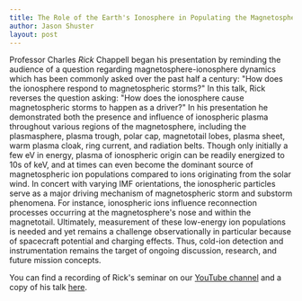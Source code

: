 ```yaml
---
title: The Role of the Earth's Ionosphere in Populating the Magnetosphere and Driving its Dynamics 
author: Jason Shuster
layout: post
---
```


Professor Charles *Rick* Chappell began his presentation by reminding the audience of a question regarding magnetosphere-ionosphere dynamics which has been commonly asked over the past half a century: "How does the ionosphere respond to magnetospheric storms?" In this talk, Rick reverses the question asking: "How does the ionosphere cause magnetospheric storms to happen as a driver?" In his presentation he demonstrated both the presence and influence of ionospheric plasma throughout various regions of the magnetosphere, including the plasmasphere, plasma trough, polar cap, magnetotail lobes, plasma sheet, warm plasma cloak, ring current, and radiation belts. Though only initially a few eV in energy, plasma of ionospheric origin can be readily energized to 10s of keV, and at times can even become the dominant source of magnetospheric ion populations compared to ions originating from the solar wind. In concert with varying IMF orientations, the ionospheric particles serve as a major driving mechanism of magnetospheric storm and substorm phenomena. For instance, ionospheric ions influence reconnection processes occurring at the magnetosphere's nose and within the magnetotail. Ultimately, measurement of these low-energy ion populations is needed and yet remains a challenge observationally in particular because of spacecraft potential and charging effects. Thus, cold-ion detection and instrumentation remains the target of ongoing discussion, research, and future mission concepts.

You can find a recording of Rick's seminar on our [YouTube channel][1] and a copy of his talk [here][2].


[1]:https://www.youtube.com/channel/UCNlOK9mCmI3V111EHQRCuEQ
[2]:https://github.com/MSOLSS/MagSeminars/blob/master/presentations/